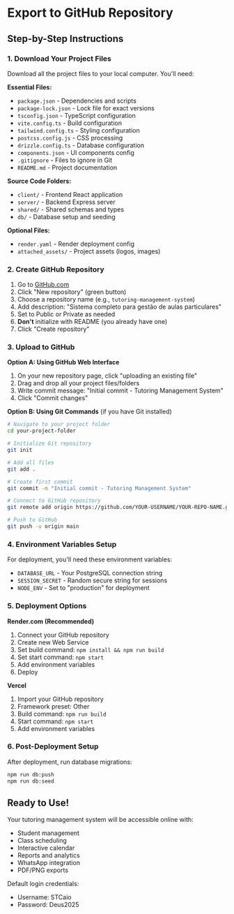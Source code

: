 # Export to GitHub Repository

## Step-by-Step Instructions

### 1. Download Your Project Files
Download all the project files to your local computer. You'll need:

**Essential Files:**
- `package.json` - Dependencies and scripts
- `package-lock.json` - Lock file for exact versions
- `tsconfig.json` - TypeScript configuration
- `vite.config.ts` - Build configuration
- `tailwind.config.ts` - Styling configuration
- `postcss.config.js` - CSS processing
- `drizzle.config.ts` - Database configuration
- `components.json` - UI components config
- `.gitignore` - Files to ignore in Git
- `README.md` - Project documentation

**Source Code Folders:**
- `client/` - Frontend React application
- `server/` - Backend Express server
- `shared/` - Shared schemas and types
- `db/` - Database setup and seeding

**Optional Files:**
- `render.yaml` - Render deployment config
- `attached_assets/` - Project assets (logos, images)

### 2. Create GitHub Repository

1. Go to [GitHub.com](https://github.com)
2. Click "New repository" (green button)
3. Choose a repository name (e.g., `tutoring-management-system`)
4. Add description: "Sistema completo para gestão de aulas particulares"
5. Set to Public or Private as needed
6. **Don't** initialize with README (you already have one)
7. Click "Create repository"

### 3. Upload to GitHub

**Option A: Using GitHub Web Interface**
1. On your new repository page, click "uploading an existing file"
2. Drag and drop all your project files/folders
3. Write commit message: "Initial commit - Tutoring Management System"
4. Click "Commit changes"

**Option B: Using Git Commands** (if you have Git installed)
```bash
# Navigate to your project folder
cd your-project-folder

# Initialize Git repository
git init

# Add all files
git add .

# Create first commit
git commit -m "Initial commit - Tutoring Management System"

# Connect to GitHub repository
git remote add origin https://github.com/YOUR-USERNAME/YOUR-REPO-NAME.git

# Push to GitHub
git push -u origin main
```

### 4. Environment Variables Setup

For deployment, you'll need these environment variables:
- `DATABASE_URL` - Your PostgreSQL connection string
- `SESSION_SECRET` - Random secure string for sessions
- `NODE_ENV` - Set to "production" for deployment

### 5. Deployment Options

**Render.com (Recommended)**
1. Connect your GitHub repository
2. Create new Web Service
3. Set build command: `npm install && npm run build`
4. Set start command: `npm start`
5. Add environment variables
6. Deploy

**Vercel**
1. Import your GitHub repository
2. Framework preset: Other
3. Build command: `npm run build`
4. Start command: `npm start`
5. Add environment variables

### 6. Post-Deployment Setup

After deployment, run database migrations:
```bash
npm run db:push
npm run db:seed
```

## Ready to Use!

Your tutoring management system will be accessible online with:
- Student management
- Class scheduling
- Interactive calendar
- Reports and analytics
- WhatsApp integration
- PDF/PNG exports

Default login credentials:
- Username: STCaio
- Password: Deus2025